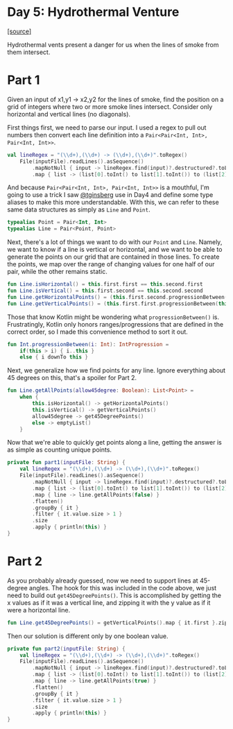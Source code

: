 # Day 5: Hydrothermal Venture

[[source]](../src/main/kotlin/Day5.kt)

Hydrothermal vents present a danger for us when the lines of smoke from them intersect.

# Part 1

Given an input of x1,y1 -> x2,y2 for the lines of smoke, find the position on a grid of integers where two or more 
smoke lines intersect. Consider only horizontal and vertical lines (no diagonals).

First things first, we need to parse our input. I used a regex to pull out numbers then convert each line definition
into a `Pair<Pair<Int, Int>, Pair<Int, Int>>`.
```kotlin
val lineRegex = "(\\d+),(\\d+) -> (\\d+),(\\d+)".toRegex()
    File(inputFile).readLines().asSequence()
        .mapNotNull { input -> lineRegex.find(input)?.destructured?.toList() }
        .map { list -> (list[0].toInt() to list[1].toInt()) to (list[2].toInt() to list[3].toInt()) }
```
And because `Pair<Pair<Int, Int>, Pair<Int, Int>>` is a mouthful, I'm going to use a trick I saw [@tginsberg](https://github.com/tginsberg) use in Day4 
and define some type aliases to make this more understandable. With this, we can refer to these same data structures
as simply as `Line` and `Point`.
```kotlin
typealias Point = Pair<Int, Int>
typealias Line = Pair<Point, Point>
```
Next, there's a lot of things we want to do with our `Point` and `Line`. Namely, we want to know if a line is vertical or horizontal,
and we want to be able to generate the points on our grid that are contained in those lines. To create the points, we
map over the range of changing values for one half of our pair, while the other remains static.
```kotlin
fun Line.isHorizontal() = this.first.first == this.second.first
fun Line.isVertical() = this.first.second == this.second.second
fun Line.getHorizontalPoints() = (this.first.second.progressionBetween(this.second.second)).map { y -> this.first.first to y }
fun Line.getVerticalPoints() = (this.first.first.progressionBetween(this.second.first)).map { x -> x to this.first.second }
```
Those that know Kotlin might be wondering what `progressionBetween()` is. Frustratingly, Kotlin only honors ranges/progressions
that are defined in the correct order, so I made this convenience method to sort it out.
```kotlin
fun Int.progressionBetween(i: Int): IntProgression =
    if(this > i) { i..this }
    else { i downTo this }
```
Next, we generalize how we find points for any line. Ignore everything about 45 degrees on this, that's a spoiler for Part 2.
```kotlin
fun Line.getAllPoints(allow45degree: Boolean): List<Point> =
    when {
        this.isHorizontal() -> getHorizontalPoints()
        this.isVertical() -> getVerticalPoints()
        allow45degree -> get45DegreePoints()
        else -> emptyList()
    }
```
Now that we're able to quickly get points along a line, getting the answer is as simple as counting unique points.
```kotlin
private fun part1(inputFile: String) {
    val lineRegex = "(\\d+),(\\d+) -> (\\d+),(\\d+)".toRegex()
    File(inputFile).readLines().asSequence()
        .mapNotNull { input -> lineRegex.find(input)?.destructured?.toList() }
        .map { list -> (list[0].toInt() to list[1].toInt()) to (list[2].toInt() to list[3].toInt()) }
        .map { line -> line.getAllPoints(false) }
        .flatten()
        .groupBy { it }
        .filter { it.value.size > 1 }
        .size
        .apply { println(this) }
}
```

# Part 2
As you probably already guessed, now we need to support lines at 45-degree angles. The hook for this was included in the
code above, we just need to build out `get45DegreePoints()`. This is accomplished by getting the x values as if it was a
vertical line, and zipping it with the y value as if it were a horizontal line.
```kotlin
fun Line.get45DegreePoints() = getVerticalPoints().map { it.first }.zip(getHorizontalPoints().map { it.second })
```
Then our solution is different only by one boolean value.
```kotlin
private fun part2(inputFile: String) {
    val lineRegex = "(\\d+),(\\d+) -> (\\d+),(\\d+)".toRegex()
    File(inputFile).readLines().asSequence()
        .mapNotNull { input -> lineRegex.find(input)?.destructured?.toList() }
        .map { list -> (list[0].toInt() to list[1].toInt()) to (list[2].toInt() to list[3].toInt()) }
        .map { line -> line.getAllPoints(true) }
        .flatten()
        .groupBy { it }
        .filter { it.value.size > 1 }
        .size
        .apply { println(this) }
}
```
